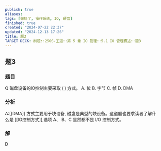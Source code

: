 ```yaml
---
publish: true
aliases: 
tags: [做错了, 操作系统, IO, 硬盘]
finished: true
created: "2024-07-22 22:37"
updated: "2024-12-13 17:26"
title: 题3
TARGET DECK: 刷题::25OS-王道::第 5 章 IO 管理::5.1 IO 管理概述::题3
---
```

## 题3
### 题目
Q:磁盘设备的IO控制主要采取 ( ) 方式。
A. 位 B. 字节 C. 帧 D. DMA
### 分析
A:[[DMA]] 方式主要用于块设备, 磁盘是典型的块设备。这道题也要求读者了解什么是 [[IO控制方式]],选项 $\mathrm{A}\text{、}\mathrm{\;B}\text{、}\mathrm{C}$ 显然都不是 $\mathrm{I}/\mathrm{O}$ 控制方式。
### 解
D
